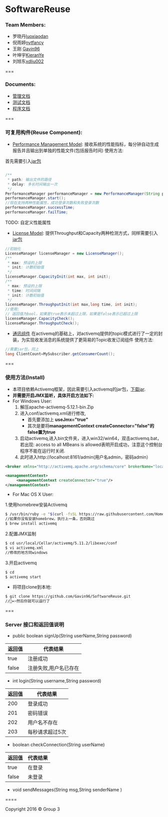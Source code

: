 # SoftwareReuse

### Team Members:

- 罗晓丹[luoxiaodan](https://github.com/luoxiaodan)
- 倪雨婷[nytfancy](https://github.com/nytfancy)
- 王刚 [Gavin96](https://github.com/Gavin96)
- 叶坤宇[KieranYe](https://github.com/KieranYe)
- 刘旭东[xdliu002](https://github.com/xdliu002)

===

### Documents:

- [管理文档](https://github.com/Gavin96/SoftwareReuse/blob/master/Document/%E7%AE%A1%E7%90%86%E6%96%87%E6%A1%A3.pdf)
- [测试文档](https://github.com/Gavin96/SoftwareReuse/blob/master/Document/%E6%B5%8B%E8%AF%95%E6%96%87%E6%A1%A3.pdf)
- [程序文档](https://github.com/Gavin96/SoftwareReuse/blob/master/Document/%E7%A8%8B%E5%BA%8F%E6%96%87%E6%A1%A3.pdf)

===

### 可复用构件(Reuse Component):

- [Performance Management Model](https://github.com/Gavin96/SoftwareReuse/blob/master/PerformanceManager/src/com/HaroldLIU/PerformanceManager.java):
接收系统的性能指标，每分钟自动生成报告并且输出到单独的性能文件(包括报告时间)
使用方法:

首先需要引入[jar包](https://github.com/Gavin96/SoftwareReuse/tree/master/Jar)
```java

/**
 * path: 输出文件的路径
 * delay: 多长时间输出一次
 */
PerformanceManager performanceManager = new PerformanceManager(String path,long delay);
performanceManager.start();
//现在支持两种性能属性，成功登录次数和失败登录次数
performanceManager.successTime;
performanceManager.failTime;
```
TODO: 自定义性能属性

- [License Model](https://github.com/Gavin96/SoftwareReuse/blob/master/LicenseManager/src/com/HaroldLIU/LicenseManager.java):
提供Throughput和Capacity两种检测方式，同样需要引入[jar包](https://github.com/Gavin96/SoftwareReuse/tree/master/Jar)

```java
//初始化
LicenseManager licenseManager = new LicenseManager();
/**
 * max: 预设的上限
 * init: 计数初始值
 */
licenseManager.CapacityInit(int max, int init);
/**
 * max: 预设的上限
 * time: 时间间隔
 * init: 计数初始值
 */
licenseManager.ThroughputInit(int max,long time, int init);
//使用:
// 返回值为bool，如果是true表示未超过上限，如果是false表示已超过上限
licenseManager.CapacityCheck();
licenseManager.ThroughputCheck();
```

- [通讯组件](https://github.com/Gavin96/SoftwareReuse/blob/master/Topic/src/com/TopicLuo/MySubscriber.java)
在activemq的基础上，对activemq提供的topic模式进行了一定的封装，为实现收发消息的系统提供了更简易的Topic收发订阅组件
使用方法:
```java
//需要jar包，同上
long ClientCount=MySubscriber.getConsumerCount();
```
===


### 使用方法(Install)
- 本项目依赖Activemq框架，因此需要引入activemq的jar包，[下载jar](http://www.apache.org/dyn/closer.cgi?path=/activemq/5.13.2/apache-activemq-5.13.2-bin.zip).
- **并需要开启JMX监听，具体开启方法如下:**
- For Windows User:
  1. 解压apache-activemq-5.12.1-bin.Zip
  2. 进入conf/activemq.xml进行修改,
      - 首先要添加上 **useJmx="true"**
      - 其次是要将**managementContext createConnector="false"的false置为true**
  3. 启动activemq,进入bin文件夹，进入win32/win64，双击activemq.bat，若出现: access to all MBeans is allowed表明开启成功，注意这个控制台程序不能在运行时关闭.
  4. 此时进入http://localhost:8161/admin(用户名admin，密码admin）
```xml
<broker xmlns="http://activemq.apache.org/schema/core" brokerName="localhost" useJmx="true" dataDirectory="${activemq.data}">

<managementContext>
     <managementContext createConnector="true"/>
</managementContext>

```
- For Mac OS X User:
 
1.使用homebrew安装Activemq
  
```bash
$ /usr/bin/ruby -e "$(curl -fsSL https://raw.githubusercontent.com/Homebrew/install/master/install)" 
//如果你没有安装homebrew，执行上一条，否则跳过
$ brew install activemq
```
  2.配置JMX监制
```bash
$ cd usr/local/Cellar/activemq/5.11.2/libexec/conf
$ vi activemq.xml
//修改的地方同windows
```
  3.开启activemq
```bash
$ cd 
$ activemq start 
```

- 将项目clone到本地:
```bash 
$ git clone https://github.com/Gavin96/SoftwareReuse.git
//🍺=>然后你就可以运行了
```

===

### Server 接口和返回值说明

- public boolean signUp(String userName,String password)

返回值 | 代表结果 | 
--- | --- | 
true  | 注册成功  | 
false | 注册失败,用户名已存在 |


- int login(String username,String password)

返回值 | 代表结果 | 
--- | --- | 
200 | 登录成功 | 
201 | 密码错误 |
202 | 用户名不存在 |
203 | 每秒请求超过5次 |

- boolean checkConnection(String userName)

返回值 | 代表结果 | 
--- | --- | 
true  | 在登录  | 
false | 未登录 |

- void sendMessages(String msg,String senderName )

====

Copyright 2016 &copy;  Group 3
